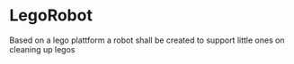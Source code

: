 # LegoRobot
Based on a lego plattform a robot shall be created to support little ones on cleaning up legos
